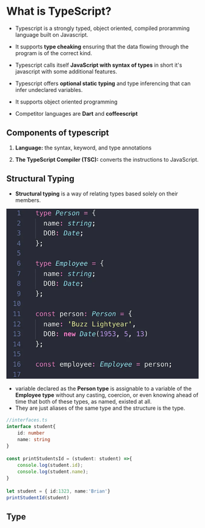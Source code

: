 # What is TypeScript?

- Typescript is a strongly typed, object oriented, compiled proramming language built on Javascript.

- It supports **type cheaking** ensuring that the data flowing through the program is of the correct kind.

- Typescript calls itself **JavaScript with syntax of types** in short it's javascript with some additional features.

- Typescript offers **optional static typing** and type inferencing that can infer undeclared variables.

- It supports object oriented programming

- Competitor languages are **Dart** and **coffeescript**

## Components of typescript

1. **Language:** the syntax, keyword, and type annotations

2. **The TypeScript Compiler (TSC):** converts the instructions to JavaScript.

## Structural Typing

- **Structural typing**  is a way of relating types based solely on their members.

![alt text](0_5z-AiP448wuaIqgR.webp)

- variable declared as the **Person type** is assignable to a variable of the **Employee type** without any casting, coercion, or even knowing ahead of time that both of these types, as named, existed at all.
- They are just aliases of the same type and the structure is the type.

```typescript
//interfaces.ts
interface student{
    id: number
    name: string
}

const printStudentsId = (student: student) =>{
    console.log(student.id);
    console.log(student.name);
}

let student = { id:1323, name:'Brian'}
printStudentId(student)
```

## Type